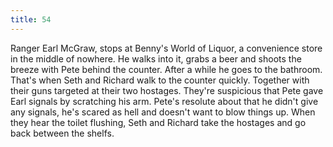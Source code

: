 ```yaml
---
title: 54
---
```


Ranger Earl McGraw, stops at Benny's World of Liquor, a convenience store in the middle of nowhere.
He walks into it, grabs a beer and shoots the breeze with Pete behind the counter.
After a while he goes to the bathroom.
That's when Seth and Richard walk to the counter quickly.
Together with their guns targeted at their two hostages.
They're suspicious that Pete gave Earl signals by scratching his arm.
Pete's resolute about that he didn't give any signals, he's scared as hell and doesn't want to blow things up.
When they hear the toilet flushing, Seth and Richard take the hostages and go back between the shelfs.
